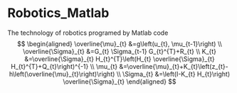 # Robotics_Matlab
The technology of robotics programed by Matlab code
$$
\begin{aligned} \overline{\mu}_{t} &=g\left(u_{t}, \mu_{t-1}\right) \\ \overline{\Sigma}_{t} &=G_{t} \Sigma_{t-1} G_{t}^{T}+R_{t} \\ K_{t} &=\overline{\Sigma}_{t} H_{t}^{T}\left(H_{t} \overline{\Sigma}_{t} H_{t}^{T}+Q_{t}\right)^{-1} \\ \mu_{t} &=\overline{\mu}_{t}+K_{t}\left(z_{t}-h\left(\overline{\mu}_{t}\right)\right) \\ \Sigma_{t} &=\left(I-K_{t} H_{t}\right) \overline{\Sigma}_{t} \end{aligned}
$$
